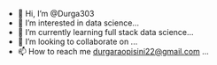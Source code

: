 - 👋 Hi, I’m @Durga303
- 👀 I’m interested in  data science...
- 🌱 I’m currently learning  full stack data science...
- 💞️ I’m looking to collaborate on ...
- 📫 How to reach me durgaraopisini22@gmail.com ...

<!---
Durga303/Durga303 is a ✨ special ✨ repository because its `README.md` (this file) appears on your GitHub profile.
You can click the Preview link to take a look at your changes.
--->
